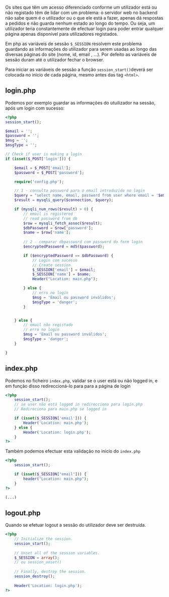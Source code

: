 Os sites que têm um acesso diferenciado conforme um utilizador está ou não registado têm de lidar com um problema: o servidor web no backend não sabe quem é o utilizador ou o que ele está a fazer, apenas dá respostas a pedidos e não guarda nenhum estado ao longo do tempo. Ou seja, um utilizador teria constantemente de efectuar login para poder entrar qualquer página  apenas disponível para utilizadores registados.

Em php as variáveis de sessão `$_SESSION` resolvem este problema guardando as informações do utilizador para serem usadas ao longo das diversas páginas do site (nome, id, email , ...). Por defeito as variáveis de sessão duram até o utilizador fechar o browser.

Para iniciar as variáveis de sessão a função `session_start()`deverá ser colocada no inicio de cada página, mesmo antes das tag `<html>`.

## login.php

Podemos por exemplo guardar as informações do utuilizador na sessão, após um login com sucesso:
```php
<?php 
session_start();

$email = '';
$password = '';
$msg = '';
$msgType = '';

// Check if user is making a login
if (isset($_POST['login'])) {

    $email = $_POST['email'];
    $password = $_POST['password'];

    require('config.php');

    // 1 - consulta password para o email introduzido no login
    $query = "select name, email, password from user where email = '$email'";
    $result = mysqli_query($connection, $query);

    if (mysqli_num_rows($result) > 0) {
        // email is registered
        // read password from db
        $row = mysqli_fetch_assoc($result);
        $dbPassword = $row['password'];
        $name = $row['name'];
        
        // 2 - comparar dbpassword com password do form login
        $encryptedPassword = md5($password);

        if ($encryptedPassword == $dbPassword) {
            // Login com sucesso
            // Create session
            $_SESSION['email'] = $email;
            $_SESSION['name'] = $name;
            Header("Location: main.php");

        } else {
            // erro no login
            $msg = 'Email ou password inválidos';
            $msgType = 'danger';
        }


    } else {
        // email não registado
        // erro no login
        $msg = 'Email ou password inválidos';
        $msgType = 'danger';
    }

}
```

## index.php

Podemos no ficheiro `index.php`, validar se o user está ou não logged in, e em função disso redireccioná-lo para para a página de login

```php
<?php 
    session_start();
    // se user não está logged in redirecciona para login.php
    // Redireciona para main.php se logged in

    if (isset($_SESSION['email'])) {
        Header('Location: main.php');
    } else {
        Header('Location: login.php');
    }
?>
```

Também podemos efectuar esta validação no inicio do `index.php`

```php
<?php 
	session_start();

	if (isset($_SESSION["email"])) {
		header("Location: main.php");
	}
?>

(...)
```

## logout.php

Quando se efetuar logout a sessão do utilizador deve ser destruída. 

```php
<?php
	// Initialize the session.
	session_start();
	
	// Unset all of the session variables.
	$_SESSION = array();
	// ou session_unset()
	
	// Finally, destroy the session.
	session_destroy();
	
	Header('Location: login.php');
?>
```


